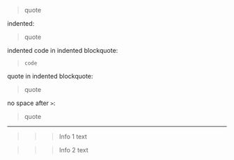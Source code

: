 > quote

indented:
   > quote

indented code in indented blockquote:
   >	 code

quote in indented blockquote:
  >	 quote

no space after `>`:
>quote

---

>>> Info 1 text

>>> Info 2 text